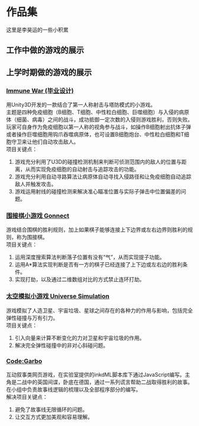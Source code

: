 # 作品集

这里是李昊运的一些小积累

## 工作中做的游戏的展示


## 上学时期做的游戏的展示
### [Immune War (毕业设计)](https://github.com/andydenost/HaoyunLi_Portfolio/tree/master/Thesis_Immune_War)
用Unity3D开发的一款结合了第一人称射击与塔防模式的小游戏。  
主题是四种免疫细胞（B细胞、T细胞、中性粒白细胞、巨噬细胞）与入侵的病原体（细菌、病毒）之间的战斗，成功抵御一定次数的入侵则游戏胜利，否则失败。玩家可自身作为免疫细胞以第一人称的视角参与战斗，如操作B细胞射出抗体子弹或者操作巨噬细胞用钩爪吞噬病原体，也可设置B细胞炮台、中性粒白细胞和T细胞守卫来让他们自动攻击敌人。  
项目关键点：  
1. 游戏充分利用了U3D的碰撞检测机制来判断可侦测范围内的敌人的位置与距离，从而实现免疫细胞的自动射击与追踪攻击的功能。  
2. 游戏充分利用自动寻路算法让病原体自动寻找入侵路径和让免疫细胞自动追踪敌人并触发攻击。  
3. 游戏运用射线的碰撞检测来解决准心瞄准位置与实际子弹击中位置偏差的问题。  

### [围接棋小游戏 Gonnect](https://github.com/andydenost/HaoyunLi_Portfolio/tree/master/Gonnect)  
游戏结合围棋的胜利规则，加上如果棋子能够连接上下边界或左右边界则胜利的规则，称为围接棋。  
项目关键点：  
1. 运用深度搜索算法判断落子位置有没有“气”，从而实现提子功能。  
2. 运用A\*算法实现判断是否有一方的棋子已经连接了上下边或左右边的胜利条件。  
3. 实现打劫，以及通过二维数组对比的方式禁止连环打劫。  

### [太空模拟小游戏 Universe Simulation](https://github.com/andydenost/HaoyunLi_Portfolio/tree/master/Universe_Simulation/LiHaoyun_SimVersion4)  
游戏模拟了人造卫星、宇宙垃圾、星球之间存在的各种力的作用与影响，包括完全弹性碰撞与万有引力。  
项目关键点：  
1. 引入向量来计算不断变化的力对卫星和宇宙垃圾的作用。  
2. 解决完全弹性碰撞中的非对心斜碰问题。  

### [Code:Garbo](https://github.com/andydenost/HaoyunLi_Portfolio/tree/master/Code_Garbo)  
互动叙事类网页游戏，在实验室提供的inkdML脚本库下通过JavaScript编写。主角是二战中的英国间谍，卧底在德国，通过一系列谎言帮助二战取得胜利的故事。  
在小组中负责故事线逻辑的梳理以及全部程序部分的编写。  
解决项目关键点：  
1. 避免了故事线无限循环的问题。  
2. 让交互方式更加美观和容易理解。  

